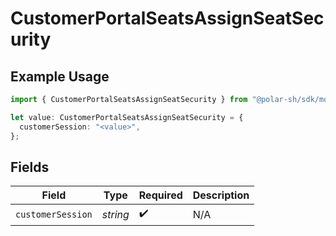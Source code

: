 # CustomerPortalSeatsAssignSeatSecurity

## Example Usage

```typescript
import { CustomerPortalSeatsAssignSeatSecurity } from "@polar-sh/sdk/models/operations/customerportalseatsassignseat.js";

let value: CustomerPortalSeatsAssignSeatSecurity = {
  customerSession: "<value>",
};
```

## Fields

| Field              | Type               | Required           | Description        |
| ------------------ | ------------------ | ------------------ | ------------------ |
| `customerSession`  | *string*           | :heavy_check_mark: | N/A                |